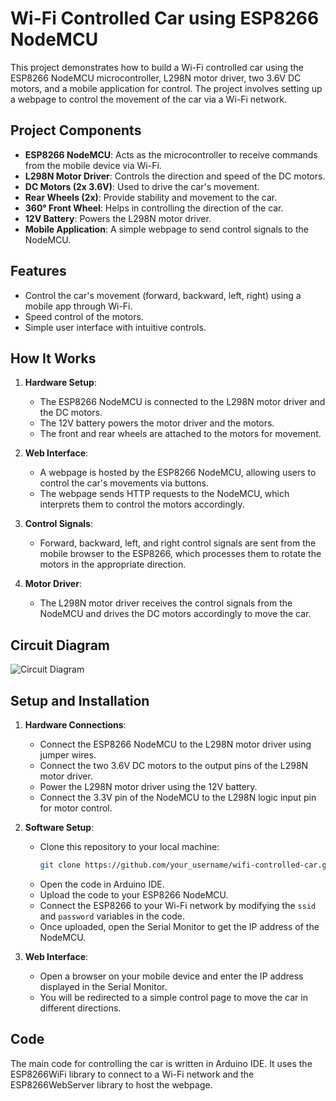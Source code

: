# Wi-Fi Controlled Car using ESP8266 NodeMCU

This project demonstrates how to build a Wi-Fi controlled car using the ESP8266 NodeMCU microcontroller, L298N motor driver, two 3.6V DC motors, and a mobile application for control. The project involves setting up a webpage to control the movement of the car via a Wi-Fi network.

## Project Components

- **ESP8266 NodeMCU**: Acts as the microcontroller to receive commands from the mobile device via Wi-Fi.
- **L298N Motor Driver**: Controls the direction and speed of the DC motors.
- **DC Motors (2x 3.6V)**: Used to drive the car's movement.
- **Rear Wheels (2x)**: Provide stability and movement to the car.
- **360° Front Wheel**: Helps in controlling the direction of the car.
- **12V Battery**: Powers the L298N motor driver.
- **Mobile Application**: A simple webpage to send control signals to the NodeMCU.

## Features

- Control the car's movement (forward, backward, left, right) using a mobile app through Wi-Fi.
- Speed control of the motors.
- Simple user interface with intuitive controls.

## How It Works

1. **Hardware Setup**:
    - The ESP8266 NodeMCU is connected to the L298N motor driver and the DC motors.
    - The 12V battery powers the motor driver and the motors.
    - The front and rear wheels are attached to the motors for movement.

2. **Web Interface**:
    - A webpage is hosted by the ESP8266 NodeMCU, allowing users to control the car's movements via buttons.
    - The webpage sends HTTP requests to the NodeMCU, which interprets them to control the motors accordingly.

3. **Control Signals**:
    - Forward, backward, left, and right control signals are sent from the mobile browser to the ESP8266, which processes them to rotate the motors in the appropriate direction.

4. **Motor Driver**:
    - The L298N motor driver receives the control signals from the NodeMCU and drives the DC motors accordingly to move the car.

## Circuit Diagram

![Circuit Diagram]([link_to_your_circuit_diagram_image](https://drive.google.com/file/d/1RHg9bM0XIeCLwlDT8gruEhZnratW9lvD/view?usp=sharing))

## Setup and Installation

1. **Hardware Connections**:
    - Connect the ESP8266 NodeMCU to the L298N motor driver using jumper wires.
    - Connect the two 3.6V DC motors to the output pins of the L298N motor driver.
    - Power the L298N motor driver using the 12V battery.
    - Connect the 3.3V pin of the NodeMCU to the L298N logic input pin for motor control.

2. **Software Setup**:
    - Clone this repository to your local machine:
      ```bash
      git clone https://github.com/your_username/wifi-controlled-car.git
      ```
    - Open the code in Arduino IDE.
    - Upload the code to your ESP8266 NodeMCU.
    - Connect the ESP8266 to your Wi-Fi network by modifying the `ssid` and `password` variables in the code.
    - Once uploaded, open the Serial Monitor to get the IP address of the NodeMCU.

3. **Web Interface**:
    - Open a browser on your mobile device and enter the IP address displayed in the Serial Monitor.
    - You will be redirected to a simple control page to move the car in different directions.

## Code

The main code for controlling the car is written in Arduino IDE. It uses the ESP8266WiFi library to connect to a Wi-Fi network and the ESP8266WebServer library to host the webpage.
